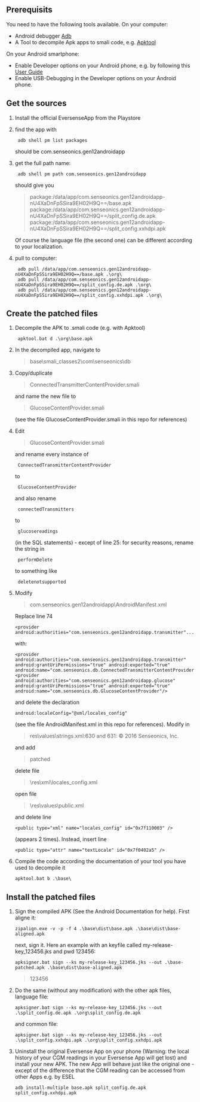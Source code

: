 ## Prerequisits
You need to have the following tools available. On your computer:
* Android debugger [Adb](https://developer.android.com/studio/command-line/adb)
* A Tool to decompile Apk apps to smali code, e.g. [Apktool](https://ibotpeaches.github.io/Apktool/install)

On your Android smartphone:
* Enable Developer options on your Android phone, e.g. by following this [User Guide](https://developer.android.com/studio/debug/dev-options)
* Enable USB-Debugging in the Developer options on your Android phone.


## Get the sources
1. Install the official EversenseApp from the Playstore
2. find the app with
 
        adb shell pm list packages

    should be com.senseonics.gen12androidapp
3. get the full path name:

        adb shell pm path com.senseonics.gen12androidapp

    should give you
    > package:/data/app/com.senseonics.gen12androidapp-nU4XaDnFpSSira9EH02H9Q==/base.apk
    > package:/data/app/com.senseonics.gen12androidapp-nU4XaDnFpSSira9EH02H9Q==/split_config.de.apk
    > package:/data/app/com.senseonics.gen12androidapp-nU4XaDnFpSSira9EH02H9Q==/split_config.xxhdpi.apk

    Of course the language file (the second one) can be different according to your localization.
4. pull to computer:

        adb pull /data/app/com.senseonics.gen12androidapp-nU4XaDnFpSSira9EH02H9Q==/base.apk .\org\
        adb pull /data/app/com.senseonics.gen12androidapp-nU4XaDnFpSSira9EH02H9Q==/split_config.de.apk .\org\
        adb pull /data/app/com.senseonics.gen12androidapp-nU4XaDnFpSSira9EH02H9Q==/split_config.xxhdpi.apk .\org\

## Create the patched files
1. Decompile the APK to .smali code (e.g. with Apktool)
   
        apktool.bat d .\org\base.apk
2. In the decompiled app, navigate to
    > base\smali_classes2\com\senseonics\db
3. Copy/duplicate 
    > ConnectedTransmitterContentProvider.smali
    
    and name the new file to 
    > GlucoseContentProvider.smali
    
    (see the file GlucoseContentProvider.smali in this repo for references)
4. Edit 
    > GlucoseContentProvider.smali
    
    and rename every instance of

        ConnectedTransmitterContentProvider

    to 

        GlucoseContentProvider 

    and also rename

        connectedTransmitters 

    to 

        glucosereadings

    (in the SQL statements) - except of line 25: for security reasons, rename the string in

        performDelete
        
    to something like 
    
        deletenotsupported

5.  Modify 
    > com.senseonics.gen12androidapp\AndroidManifest.xml
    
    Replace line 74
    
        <provider android:authorities="com.senseonics.gen12androidapp.transmitter"...)

    with:

        <provider android:authorities="com.senseonics.gen12androidapp.transmitter" android:grantUriPermissions="true" android:exported="true" android:name="com.senseonics.db.ConnectedTransmitterContentProvider"/> <provider android:authorities="com.senseonics.gen12androidapp.glucose" android:grantUriPermissions="true" android:exported="true" android:name="com.senseonics.db.GlucoseContentProvider"/>
    
    and delete the declaration

        android:localeConfig="@xml/locales_config"
    
    (see the file AndroidManifest.xml in this repo for references). Modify in 

    > res\values\strings.xml:630 and 631: © 2016 Senseonics, Inc.
    
    and add
    > patched

    delete file 
    
    > \res\xml\locales_config.xml

    open file 
    > \res\values\public.xml
    
    and delete line 

        <public type="xml" name="locales_config" id="0x7f110003" />

    (appears 2 times). Instead, insert line

        <public type="attr" name="textLocale" id="0x7f0402a5" />

6.  Compile the code according the documentation of your tool you have used to decompile it
   
        apktool.bat b .\base\

## Install the patched files
1.  Sign the compiled APK (See the Android Documentation for help). First aligne it:
   
        zipalign.exe -v -p -f 4 .\base\dist\base.apk .\base\dist\base-aligned.apk

    next, sign it. Here an example with an keyfile called my-release-key_123456.jks and pwd 123456:

        apksigner.bat sign --ks my-release-key_123456.jks --out .\base-patched.apk .\base\dist\base-aligned.apk
    > 123456
2.  Do the same (without any modification) with the other apk files, language file:

        apksigner.bat sign --ks my-release-key_123456.jks --out .\split_config.de.apk .\org\split_config.de.apk

    and common file:

        apksigner.bat sign --ks my-release-key_123456.jks --out .\split_config.xxhdpi.apk .\org\split_config.xxhdpi.apk
3.  Uninstall the original Eversense App on your phone (Warning: the local history of your CGM readings in your Eversense App will get lost) and install your new APK. The new App will behave just like the original one - except of the difference that the CGM reading can be accessed from other Apps e.g. by ESEL

        adb install-multiple base.apk split_config.de.apk split_config.xxhdpi.apk